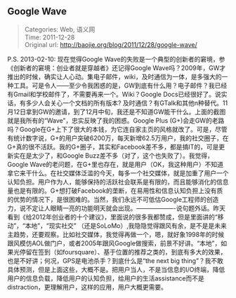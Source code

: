 Google Wave
---
    
> Categories: Web, 语义网  
> Time: 2011-12-28  
> Original url: <http://baojie.org/blog/2011/12/28/google-wave/>
    
P.S. 2013-02-10: 现在觉得Google Wave的失败是一个典型的创新者的窘境，参《创新者的窘境：创业者就是穿越者》还记得Google Wave吗？2009年，GW才推出的时候，确实让人心动。集电子邮件，wiki，及时通信为一体，是多强大的一种工具。可是令人——至少令我困惑的是，GW到底有什么用？电子邮件？我已经有Gmail和学校邮件了，不需要再来一个。Wiki？Google Docs已经很好了。说实话，有多少人会关心一个文档的所有版本?     及时通信？有GTalk和其他n种替代。11月12日拿到GW的邀请，到了12月中旬，我还是不知道GW能干什么。上面的截图就是我所有的“Wave”，忠实反映了我的困惑。Google Plus (G+)会走GW的老路吗？Google在G+上下了很大的本钱，为它连自家主页的风格就改了。可是，尽管有统计数字说，G+的用户突破6200万，每天新增62.5万用户，我的社交圈子，在G+真的很不活跃。我的G+圈子，其实和Facebook差不多，都是搞IT的，可是更新实在是太少了，和Google Buzz差不多（对了，这个也失败了）。我觉得，Google Wave的老问题，在G+里也存在，就是用户（OK，我这种用户）不知道拿它来干什么。在社交媒体泛滥的今天，每多一个社交媒体，就是加重了用户一个认知负担。用户作为人，能够保持的活跃社会联系是有限的，而且能够消化的信息量也是有限的。G+想打破Facebook的垄断，在易用性和信息认知负担上没有质的优势的情况下，是很困难的。当然，我们永远不可低估Google工程师的创造力，说不定让人眼睛一亮的功能明天就会出现。——————-说句题外话。昨天看到《给2012年创业者的十个建议》，里面说的很多我都赞成，但是里面讲的“移动”，“本地”，“现实社交” （还是SoLoMo）,我隐隐觉得跟风有余，是不是是未来主趋势，还要观察。比如社交媒体，我觉得再做一个，嗯，就好象1998年的时候跟风模仿AOL做门户，或者2005年跟风Google做搜索，前景不好讲。“本地”，如果光停留在签到（如foursquare）、基于位置的推荐之类的，到底有多大的效果，也是不好讲；何况，GPS是电池杀手？到底什么是“the next big thing”？我不敢具体预测，但是上面这些，大概不是。把用户当人，不是当信息的I/O终端，降低用户的信息负载，降低用户的认知负担，给用户的生活assistance而不是distraction，更理解用户，这样的应用，用户大概更需要。     
    